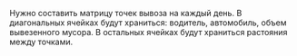 Нужно составить матрицу точек вывоза на каждый день.
В диагональных ячейках будут храниться: водитель, автомобиль, объем вывезенного мусора.
В остальных ячейках будут храниться растояния между точками.

